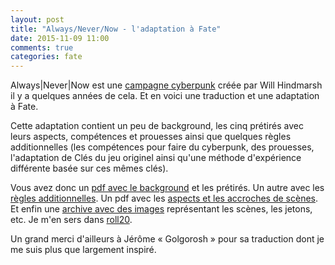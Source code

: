 ```yaml
---
layout: post
title: "Always/Never/Now - l'adaptation à Fate"
date: 2015-11-09 11:00
comments: true
categories: fate
---
```


Always|Never|Now est une [campagne cyberpunk](http://always-never-now.tumblr.com/) créée par Will Hindmarsh il y a quelques années de cela. Et en voici une traduction et une adaptation à Fate.

<!-- more -->

Cette adaptation contient un peu de background, les cinq prétirés avec leurs aspects, compétences et prouesses ainsi que quelques règles additionnelles (les compétences pour faire du cyberpunk, des prouesses, l'adaptation de Clés du jeu originel ainsi qu'une méthode d'expérience différente basée sur ces mêmes clés).

Vous avez donc un [pdf avec le background](http://download.evilbooks.net/ANN/1/) et les prétirés.
Un autre avec les [règles additionnelles](http://download.evilbooks.net/ANN/2/).
Un pdf avec les [aspects et les accroches de scènes](http://download.evilbooks.net/ANN/3/).
Et enfin une [archive avec des images](http://download.evilbooks.net/ANN/4/) représentant les scènes, les jetons, etc. Je m'en sers dans [roll20](http://roll20.net).

Un grand merci d'ailleurs à Jérôme « Golgorosh » pour sa traduction dont je me suis plus que largement inspiré.
